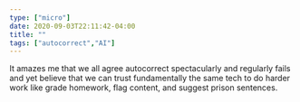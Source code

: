 ```yaml
---
type: ["micro"]
date: 2020-09-03T22:11:42-04:00
title: ""
tags: ["autocorrect","AI"]
---
```

It amazes me that we all agree autocorrect spectacularly and regularly fails and yet believe that we can trust fundamentally the same tech to do harder work like grade homework, flag content, and suggest prison sentences.
